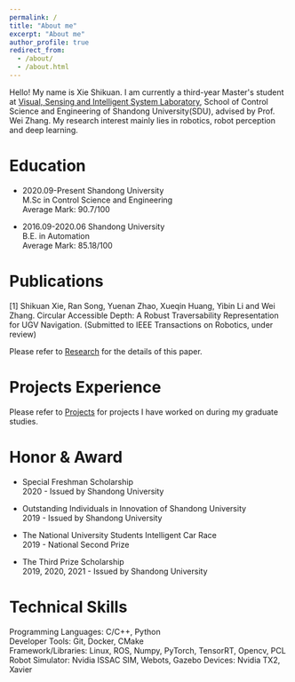 ```yaml
---
permalink: /
title: "About me"
excerpt: "About me"
author_profile: true
redirect_from: 
  - /about/
  - /about.html
---
```


Hello! My name is Xie Shikuan. I am currently a third-year Master's student at [Visual, Sensing and Intelligent System Laboratory](http://www.vsislab.com/), School of Control Science and Engineering of Shandong University(SDU), advised by Prof. Wei Zhang. 
My research interest mainly lies in robotics, robot perception and deep learning.

# Education

- 2020.09-Present Shandong University  
  M.Sc in Control Science and Engineering  
  Average Mark: 90.7/100

- 2016.09-2020.06 Shandong University  
  B.E. in Automation  
  Average Mark: 85.18/100

# Publications

[1] Shikuan Xie, Ran Song, Yuenan Zhao, Xueqin Huang, Yibin Li and Wei Zhang. Circular Accessible Depth: A Robust Traversability Representation for UGV Navigation. (Submitted to IEEE Transactions on Robotics, under review)

Please refer to [Research](https://brucexsk.github.io/research) for the details of this paper.

# Projects Experience

Please refer to [Projects](https://brucexsk.github.io/projects) for projects I have worked on during my graduate studies.

# Honor & Award

- Special Freshman Scholarship  
  2020 - Issued by Shandong University

- Outstanding Individuals in Innovation of Shandong University  
  2019 - Issued by Shandong University
  
- The National University Students Intelligent Car Race  
  2019 - National Second Prize

- The Third Prize Scholarship  
  2019, 2020, 2021 - Issued by Shandong University
  
# Technical Skills

Programming Languages: C/C++, Python  
Developer Tools: Git, Docker, CMake  
Framework/Libraries: Linux, ROS, Numpy, PyTorch, TensorRT, Opencv, PCL  
Robot Simulator: Nvidia ISSAC SIM, Webots, Gazebo
Devices: Nvidia TX2, Xavier 

